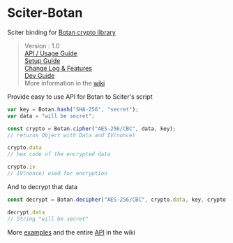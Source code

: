 # Sciter-Botan

Sciter binding for [Botan crypto library](https://github.com/randombit/botan)


> Version : 1.0  
> [API / Usage Guide](https://github.com/MustafaHi/Sciter-Botan/wiki/API)  
> [Setup Guide](https://github.com/MustafaHi/Sciter-Botan/wiki/Setup)  
> [Change Log & Features](https://github.com/MustafaHi/Sciter-Botan/wiki/Change-log-&-Features)  
> [Dev Guide](https://github.com/MustafaHi/Sciter-Botan/wiki/Dev-Guide)  
> More information in the [wiki](https://github.com/MustafaHi/Sciter-Botan/wiki)  

Provide easy to use API for Botan to Sciter's script

```js
var key = Botan.hash("SHA-256", "secret");
var data = "will be secret";

const crypto = Botan.cipher("AES-256/CBC", data, key);
// returns Object with Data and IV(nonce)

crypto.data
// hex code of the encrypted data

crypto.iv
// IV(nonce) used for encryption
```
And to decrypt that data
```js
const decrypt = Botan.decipher("AES-256/CBC", crypto.data, key, crypto.iv);

decrypt.data
// String "will be secret"
```
More [examples](https://github.com/MustafaHi/Sciter-Botan/wiki/Examples) and the entire [API](https://github.com/MustafaHi/Sciter-Botan/wiki/API) in the wiki
